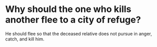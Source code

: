 # Why should the one who kills another flee to a city of refuge?

He should flee so that the deceased relative does not pursue in anger, catch, and kill him.
